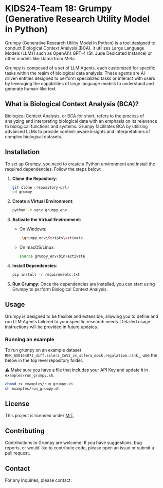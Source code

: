 # KIDS24-Team 18: Grumpy (Generative Research Utility Model in Python)

Grumpy (Generative Research Utility Model in Python) is a tool designed to conduct Biological Context Analysis (BCA).
It utilizes Large Language Models (LLMs) such as OpenAI's GPT-4 (St. Jude Dedicated Instance) or other models like Llama
from Meta.

Grumpy is composed of a set of LLM Agents, each customized for specific tasks within the realm of biological data analysis. These agents are AI-driven entities designed to perform specialized tasks or interact with users by leveraging the capabilities of large language models to understand and generate human-like text.

## What is Biological Context Analysis (BCA)?

Biological Context Analysis, or BCA for short, refers to the process of analyzing and interpreting biological data with
an emphasis on its relevance to biological functions and systems. Grumpy facilitates BCA by utilizing advanced LLMs
to provide context-aware insights and interpretations of complex biological datasets.

## Installation

To set up Grumpy, you need to create a Python environment and install the required dependencies. Follow the steps below:

1. **Clone the Repository**:

   ```bash
   git clone <repository-url>
   cd grumpy
   ```

2. **Create a Virtual Environment**:

   ```bash
   python -m venv grumpy_env
   ```

3. **Activate the Virtual Environment**:
   - On Windows:

     ```bash
     .\grumpy_env\Scripts\activate
     ```

   - On macOS/Linux:

     ```bash
     source grumpy_env/bin/activate
     ```

4. **Install Dependencies**:

   ```bash
   pip install -r requirements.txt
   ```

5. **Run Grumpy**:
   Once the dependencies are installed, you can start using Grumpy to perform Biological Context Analysis.

## Usage

Grumpy is designed to be flexible and extensible, allowing you to define and run LLM Agents tailored to your specific
research needs. Detailed usage instructions will be provided in future updates.

### Running an example

To run grumpy on an example dataset `RNK_GSE164073_diff.sclera_CoV2_vs_sclera_mock.regulation.rank_`, use the below in
the top level repository folder.

:warning: Make sure you have a file that includes your API Key and update it in `examples/run_grumpy.sh`.

```bash
chmod +x examples/run_grumpy.sh
sh examples/run_grumpy.sh
```

## License

This project is licensed under [MIT](./LICENSE).

## Contributing

Contributions to Grumpy are welcome! If you have suggestions, bug reports, or would like to contribute code, please
open an issue or submit a pull request.

## Contact

For any inquiries, please contact:
